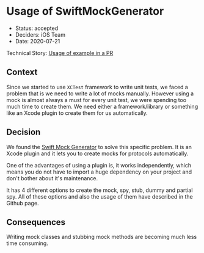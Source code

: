 # Usage of SwiftMockGenerator

* Status: accepted
* Deciders: iOS Team
* Date: 2020-07-21

Technical Story: [Usage of example in a PR](https://stash.trendyol.com/projects/TM/repos/ios/pull-requests/3259/overview)

## Context

Since we started to use `XCTest` framework to write unit tests, we faced a problem that is we need to write a lot of mocks manually. However using a mock is almost always a must for every unit test, we were spending too much time to create them. We need either a framework/library or something like an Xcode plugin to create them for us automatically.

## Decision

We found the [Swift Mock Generator](https://github.com/seanhenry/SwiftMockGeneratorForXcode) to solve this specific problem. It is an Xcode plugin and it lets you to create mocks for protocols automatically.

One of the advantages of using a plugin is, it works independently, which means you do not have to import a huge dependency on your project and don't bother about it's maintenance.

It has 4 different options to create the mock, spy, stub, dummy and partial spy. All of these options and also the usage of them have described in the Github page.

## Consequences

Writing mock classes and stubbing mock methods are becoming much less time consuming.